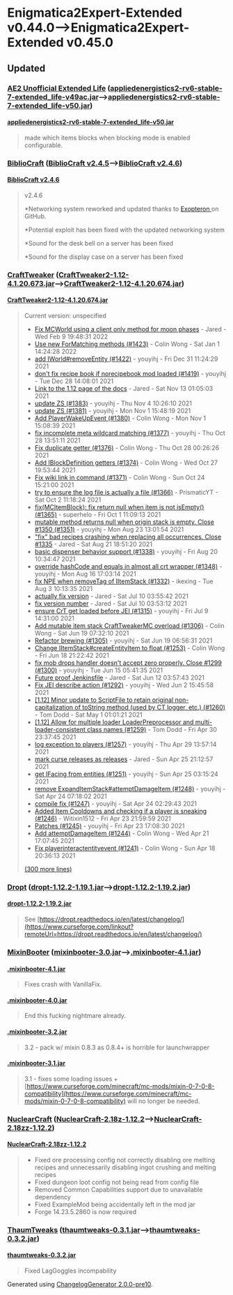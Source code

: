 # Enigmatica2Expert-Extended v0.44.0⟶Enigmatica2Expert-Extended v0.45.0


## Updated

### [AE2 Unofficial Extended Life](https://www.curseforge.com/minecraft/mc-mods/ae2-extended-life) ([appliedenergistics2-rv6-stable-7-extended_life-v49ac.jar](https://www.curseforge.com/minecraft/mc-mods/ae2-extended-life/files/3632074)⟶[appliedenergistics2-rv6-stable-7-extended_life-v50.jar](https://www.curseforge.com/minecraft/mc-mods/ae2-extended-life/files/3644382))

#### [appliedenergistics2-rv6-stable-7-extended_life-v50.jar](https://www.curseforge.com/minecraft/mc-mods/ae2-extended-life/files/3644382)
  > 
  > made which items blocks when blocking mode is enabled configurable.
  > 
### [BiblioCraft](https://www.curseforge.com/minecraft/mc-mods/bibliocraft) ([BiblioCraft v2.4.5](https://www.curseforge.com/minecraft/mc-mods/bibliocraft/files/2574880)⟶[BiblioCraft v2.4.6](https://www.curseforge.com/minecraft/mc-mods/bibliocraft/files/3647708))

#### [BiblioCraft v2.4.6](https://www.curseforge.com/minecraft/mc-mods/bibliocraft/files/3647708)
  > 
  > v2.4.6
  > 
  > *Networking system reworked and updated thanks to [Exopteron ](https://github.com/Nuchaz/BiblioCraft-Source/commits?author=Exopteron)on GitHub.
  > 
  > *Potential exploit has been fixed with the updated networking system
  > 
  > *Sound for the desk bell on a server has been fixed
  > 
  > *Sound for the display case on a server has been fixed
  > 
### [CraftTweaker](https://www.curseforge.com/minecraft/mc-mods/crafttweaker) ([CraftTweaker2-1.12-4.1.20.673.jar](https://www.curseforge.com/minecraft/mc-mods/crafttweaker/files/3587830)⟶[CraftTweaker2-1.12-4.1.20.674.jar](https://www.curseforge.com/minecraft/mc-mods/crafttweaker/files/3642364))

#### [CraftTweaker2-1.12-4.1.20.674.jar](https://www.curseforge.com/minecraft/mc-mods/crafttweaker/files/3642364)
  > 
  > Current version: unspecified
  > 
  > * [Fix MCWorld using a client only method for moon phases](https://github.com/CraftTweaker/CraftTweaker/commit/03b01595635972be9ff7e4c186b23e89fd630b7b) - Jared - Wed Feb 9 19:48:31 2022
  > * [Use new ForMatching methods (#1423)](https://github.com/CraftTweaker/CraftTweaker/commit/15c7880dd169cc1c9622f7c944d1216a55364e90) - Colin Wong - Sat Jan 1 14:24:28 2022
  > * [add IWorld#removeEntity (#1422)](https://github.com/CraftTweaker/CraftTweaker/commit/6bd6f22be9022cd0b319ee443c54d5beb3158eb2) - youyihj - Fri Dec 31 11:24:29 2021
  > * [don't fix recipe book if norecipebook mod loaded (#1419)](https://github.com/CraftTweaker/CraftTweaker/commit/d5b0dc075fbcd071c2425ce8199a70eb58f4cd5d) - youyihj - Tue Dec 28 14:08:01 2021
  > * [Link to the 1.12 page of the docs](https://github.com/CraftTweaker/CraftTweaker/commit/1d65545a31ceedb1ebcd3eb6e27364c6961a6474) - Jared - Sat Nov 13 01:05:03 2021
  > * [update ZS (#1383)](https://github.com/CraftTweaker/CraftTweaker/commit/ce1bd4ab461b82e2e22d8d51ab2b7ebb14270991) - youyihj - Thu Nov 4 10:26:10 2021
  > * [update ZS (#1381)](https://github.com/CraftTweaker/CraftTweaker/commit/83d6e1fdb3b98ed945c6f01c795dbfdcaeae923d) - youyihj - Mon Nov 1 15:48:19 2021
  > * [Add PlayerWakeUpEvent (#1380)](https://github.com/CraftTweaker/CraftTweaker/commit/a9c32d766b7e0cc0b7ed32370876584fa729edcf) - Colin Wong - Mon Nov 1 15:08:39 2021
  > * [fix incomplete meta wildcard matching (#1377)](https://github.com/CraftTweaker/CraftTweaker/commit/7d4121746593e9d47d1469848d295430b2e98c50) - youyihj - Thu Oct 28 13:51:11 2021
  > * [Fix duplicate getter (#1376)](https://github.com/CraftTweaker/CraftTweaker/commit/76b06c4515eefe3de3db7380c94d598264733e8e) - Colin Wong - Thu Oct 28 00:26:26 2021
  > * [Add IBlockDefinition getters (#1374)](https://github.com/CraftTweaker/CraftTweaker/commit/b034666c3acf20349d4dce54bf6367678e29bbad) - Colin Wong - Wed Oct 27 19:53:44 2021
  > * [Fix wiki link in command (#1371)](https://github.com/CraftTweaker/CraftTweaker/commit/ac92d1762bae7afa3316af2f51b8cdb459271bc4) - Colin Wong - Sun Oct 24 15:21:00 2021
  > * [try to ensure the log file is actually a file (#1366)](https://github.com/CraftTweaker/CraftTweaker/commit/0fddc537122787a55f3eeaa141c0a70a4db6dea8) - PrismaticYT - Sat Oct 2 11:18:24 2021
  > * [fix(MCItemBlock): fix return null when item is not isEmpty() (#1365)](https://github.com/CraftTweaker/CraftTweaker/commit/1ce11daa1e4345ff3575dd4eb8eef2ec0a52defb) - superhelo - Fri Oct 1 11:09:13 2021
  > * [mutable method returns null when origin stack is empty. Close #1350 (#1351)](https://github.com/CraftTweaker/CraftTweaker/commit/8afa03b3cc6497ccd7fdd6ffb492730a5b49df99) - youyihj - Mon Aug 23 13:01:54 2021
  > * ["fix" bad recipes crashing when replacing all occurrences. Close #1335](https://github.com/CraftTweaker/CraftTweaker/commit/eb67c6b5483299e27ff4128de481134fa746ffc3) - Jared - Sat Aug 21 18:51:20 2021
  > * [basic dispenser behavior support (#1338)](https://github.com/CraftTweaker/CraftTweaker/commit/0a9460ee40786a635d08d300c80a2b427e72c401) - youyihj - Fri Aug 20 10:34:47 2021
  > * [override hashCode and equals in almost all crt wrapper (#1348)](https://github.com/CraftTweaker/CraftTweaker/commit/d43a7c2f31f1a1b05de05642a85bb0611c08c092) - youyihj - Mon Aug 16 17:03:14 2021
  > * [fix NPE when removeTag of IItemStack (#1332)](https://github.com/CraftTweaker/CraftTweaker/commit/7e98d81b0d056309a267d639811dce216cee54c4) - ikexing - Tue Aug 3 10:13:35 2021
  > * [actually fix version](https://github.com/CraftTweaker/CraftTweaker/commit/9668dc7c5fd8f4718d009b37f2eadb3b4386d9f7) - Jared - Sat Jul 10 03:55:42 2021
  > * [fix version number](https://github.com/CraftTweaker/CraftTweaker/commit/954794a850155e97d250833ce82c87eb3b9c9335) - Jared - Sat Jul 10 03:53:12 2021
  > * [ensure CrT get loaded before JEI (#1315)](https://github.com/CraftTweaker/CraftTweaker/commit/9062d7480cba4979d083016f138ace2a08a20ab7) - youyihj - Fri Jul 9 14:31:00 2021
  > * [Add mutable item stack CraftTweakerMC overload (#1306)](https://github.com/CraftTweaker/CraftTweaker/commit/7305cf162be04ee16a175e2c3ffb7ed355f1b5e5) - Colin Wong - Sat Jun 19 07:32:10 2021
  > * [Refactor brewing (#1305)](https://github.com/CraftTweaker/CraftTweaker/commit/69f7f0b3a425e914fd1a8d5b17e3c5e44d25de89) - youyihj - Sat Jun 19 06:56:31 2021
  > * [Change IItemStack#createEntityItem to float (#1253)](https://github.com/CraftTweaker/CraftTweaker/commit/d43d7e5f5f7901bb0e39f4e67163f53acaf4a15b) - Colin Wong - Fri Jun 18 21:22:42 2021
  > * [fix mob drops handler doesn't accept zero properly. Close #1299 (#1300)](https://github.com/CraftTweaker/CraftTweaker/commit/c5c07c14c2ff2f889020f57b0c1ee379ccb8746b) - youyihj - Tue Jun 15 05:41:35 2021
  > * [Future proof Jenkinsfile](https://github.com/CraftTweaker/CraftTweaker/commit/5b60c3ec8ff6f5d214fa1fbeacb7fd9ef25fa94b) - Jared - Sat Jun 12 03:57:43 2021
  > * [Fix JEI describe action (#1292)](https://github.com/CraftTweaker/CraftTweaker/commit/94b4d8c880883bea19c7110330ded02dd60548af) - youyihj - Wed Jun 2 15:45:58 2021
  > * [[1.12] Minor update to ScriptFile to retain original non-capitalization of toString method (used by CT logger, etc.) (#1260)](https://github.com/CraftTweaker/CraftTweaker/commit/9ea8d0143694f2191d299fb21152901675846198) - Tom Dodd - Sat May 1 01:01:21 2021
  > * [[1.12] Allow for multiple loader LoaderPreprocessor and multi-loader-consistent class names (#1259)](https://github.com/CraftTweaker/CraftTweaker/commit/cc0b67b83260880ffc570da55fcc4673ae2c26f9) - Tom Dodd - Fri Apr 30 23:37:45 2021
  > * [log exception to players (#1257)](https://github.com/CraftTweaker/CraftTweaker/commit/e8d5e1e497dec395aab376427afa0b6b2a711efc) - youyihj - Thu Apr 29 13:57:14 2021
  > * [mark curse releases as releases](https://github.com/CraftTweaker/CraftTweaker/commit/5f263a8f9e1eefedcb26b0c18a2be6439709ad74) - Jared - Sun Apr 25 21:12:57 2021
  > * [get IFacing from entities (#1251)](https://github.com/CraftTweaker/CraftTweaker/commit/f8e38e59219ed3c706cb3680283650c4457d53e3) - youyihj - Sun Apr 25 03:15:24 2021
  > * [remove ExpandItemStack#attemptDamageItem (#1248)](https://github.com/CraftTweaker/CraftTweaker/commit/736e72ed641396921c14d824316b62b533ab71e4) - youyihj - Sat Apr 24 07:18:02 2021
  > * [compile fix (#1247)](https://github.com/CraftTweaker/CraftTweaker/commit/c6ad6edb87f7e4ff40ffe43ef887fc15b75a08c8) - youyihj - Sat Apr 24 02:29:43 2021
  > * [Added Item Cooldowns and checking if a player is sneaking (#1246)](https://github.com/CraftTweaker/CraftTweaker/commit/9ebb9eeb840309f82de4014300ce895b39bb99b4) - Witixin1512 - Fri Apr 23 21:59:59 2021
  > * [Patches (#1245)](https://github.com/CraftTweaker/CraftTweaker/commit/07639b39bf785c69867fd985351ee05c002649ef) - youyihj - Fri Apr 23 17:08:30 2021
  > * [Add attemptDamageItem (#1244)](https://github.com/CraftTweaker/CraftTweaker/commit/46befcf25127b305d70eaf787fcdd192b5537db5) - Colin Wong - Wed Apr 21 17:07:45 2021
  > * [Fix playerinteractentityevent (#1241)](https://github.com/CraftTweaker/CraftTweaker/commit/b8112421ed959dce599831c9fb6ece7e7a484a49) - Colin Wong - Sun Apr 18 20:36:13 2021
  > 
  > [(300 more lines)](https://www.curseforge.com/minecraft/mc-mods/crafttweaker/files/3642364)
  > 
### [Dropt](https://www.curseforge.com/minecraft/mc-mods/dropt) ([dropt-1.12.2-1.19.1.jar](https://www.curseforge.com/minecraft/mc-mods/dropt/files/3421902)⟶[dropt-1.12.2-1.19.2.jar](https://www.curseforge.com/minecraft/mc-mods/dropt/files/3641275))

#### [dropt-1.12.2-1.19.2.jar](https://www.curseforge.com/minecraft/mc-mods/dropt/files/3641275)
  > 
  > See [https://dropt.readthedocs.io/en/latest/changelog/](https://www.curseforge.com/linkout?remoteUrl=https://dropt.readthedocs.io/en/latest/changelog/)
  > 
### [MixinBooter](https://www.curseforge.com/minecraft/mc-mods/mixin-booter) ([mixinbooter-3.0.jar](https://www.curseforge.com/minecraft/mc-mods/mixin-booter/files/3575119)⟶[.mixinbooter-4.1.jar](https://www.curseforge.com/minecraft/mc-mods/mixin-booter/files/3642000))

#### [.mixinbooter-4.1.jar](https://www.curseforge.com/minecraft/mc-mods/mixin-booter/files/3642000)
  > 
  > Fixes crash with VanillaFix.
  > 
#### [.mixinbooter-4.0.jar](https://www.curseforge.com/minecraft/mc-mods/mixin-booter/files/3635867)
  > 
  > End this fucking nightmare already.
  > 
#### [.mixinbooter-3.2.jar](https://www.curseforge.com/minecraft/mc-mods/mixin-booter/files/3614716)
  > 
  > 3.2 - pack w/ mixin 0.8.3 as 0.8.4+ is horrible for launchwrapper
  > 
#### [.mixinbooter-3.1.jar](https://www.curseforge.com/minecraft/mc-mods/mixin-booter/files/3614486)
  > 
  > 3.1 - fixes some loading issues + [https://www.curseforge.com/minecraft/mc-mods/mixin-0-7-0-8-compatibility](https://www.curseforge.com/minecraft/mc-mods/mixin-0-7-0-8-compatibility) will no longer be needed.
  > 
### [NuclearCraft](https://www.curseforge.com/minecraft/mc-mods/nuclearcraft-mod) ([NuclearCraft-2.18z-1.12.2](https://www.curseforge.com/minecraft/mc-mods/nuclearcraft-mod/files/3328174)⟶[NuclearCraft-2.18zz-1.12.2](https://www.curseforge.com/minecraft/mc-mods/nuclearcraft-mod/files/3643158))

#### [NuclearCraft-2.18zz-1.12.2](https://www.curseforge.com/minecraft/mc-mods/nuclearcraft-mod/files/3643158)
  > 
  > * Fixed ore processing config not correctly disabling ore melting recipes and unnecessarily disabling ingot crushing and melting recipes
  > * Fixed dungeon loot config not being read from config file
  > * Removed Common Capabilities support due to unavailable dependency
  > * Fixed ExampleMod being accidentally left in the mod jar
  > * Forge 14.23.5.2860 is now required
  > 
### [ThaumTweaks](https://www.curseforge.com/minecraft/mc-mods/thaumtweaks) ([thaumtweaks-0.3.1.jar](https://www.curseforge.com/minecraft/mc-mods/thaumtweaks/files/3613137)⟶[thaumtweaks-0.3.2.jar](https://www.curseforge.com/minecraft/mc-mods/thaumtweaks/files/3636119))

#### [thaumtweaks-0.3.2.jar](https://www.curseforge.com/minecraft/mc-mods/thaumtweaks/files/3636119)
  > 
  > Fixed LagGoggles incompability
  > 

Generated using [ChangelogGenerator 2.0.0-pre10](https://github.com/TheRandomLabs/ChangelogGenerator).
